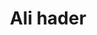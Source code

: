 ---
title: "Ali hader"
url: /karachi/ali-hader-jahangir-pirzada-road-jhngyr-pyrzdh-rwdd-sector-a-3-baldia-town-saeedabad/
shop: general
---